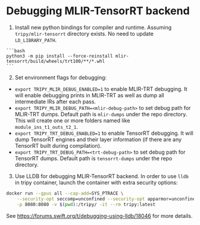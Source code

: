 # Debugging MLIR-TensorRT backend

1. Install new python bindings for compiler and runtime. Assuming `tripy/mlir-tensorrt` directory exists. No need to update `LD_LIBRARY_PATH`.

<!-- Tripy: DOC: NO_EVAL Start -->
	```bash
	python3 -m pip install --force-reinstall mlir-tensorrt/build/wheels/trt100/**/*.whl
	```
<!-- Tripy: DOC: NO_EVAL End -->

2. Set environment flags for debugging:

- `export TRIPY_MLIR_DEBUG_ENABLED=1` to enable MLIR-TRT debugging. It will enable debugging prints in MLIR-TRT as well as dump all intermediate IRs after each pass.
- `export TRIPY_MLIR_DEBUG_PATH=<mlir-debug-path>` to set debug path for MLIR-TRT dumps. Default path is `mlir-dumps` under the repo directory. This will create one or more folders named like `module_ins_t1_outs_t2_1`.
- `export TRIPY_TRT_DEBUG_ENABLED=1` to enable TensorRT debugging. It will dump TensorRT engines and their layer information (if there are any TensorRT built during compilation).
- `export TRIPY_TRT_DEBUG_PATH=<trt-debug-path>` to set debug path for TensorRT dumps. Default path is `tensorrt-dumps` under the repo directory.


3. Use LLDB for debugging MLIR-TensorRT backend.
In order to use `lldb` in tripy container, launch the container with extra security options:

<!-- Tripy: DOC: NO_EVAL Start -->
```bash
docker run --gpus all --cap-add=SYS_PTRACE \
	--security-opt seccomp=unconfined --security-opt apparmor=unconfined \
	-p 8080:8080 -v $(pwd):/tripy/ -it --rm tripy:latest
```
<!-- Tripy: DOC: NO_EVAL End -->
See https://forums.swift.org/t/debugging-using-lldb/18046 for more details.
